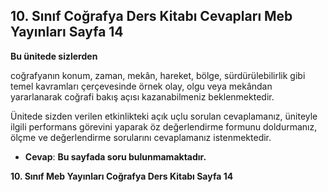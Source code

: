 ## 10. Sınıf Coğrafya Ders Kitabı Cevapları Meb Yayınları Sayfa 14

**Bu ünitede sizlerden**

coğrafyanın konum, zaman, mekân, hareket, bölge, sürdürülebilirlik gibi temel kavramları çerçevesinde örnek olay, olgu veya mekândan yararlanarak coğrafi bakış açısı kazanabilmeniz beklenmektedir.

Ünitede sizden verilen etkinlikteki açık uçlu sorulan cevaplamanız, üniteyle ilgili performans görevini yaparak öz değerlendirme formunu doldurmanız, ölçme ve değerlendirme sorularını cevaplamanız istenmektedir.

* **Cevap**: **Bu sayfada soru bulunmamaktadır.**

**10. Sınıf Meb Yayınları Coğrafya Ders Kitabı Sayfa 14**